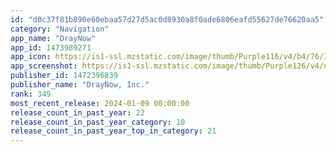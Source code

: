 ```yaml
---
id: "d0c37f81b890e60ebaa57d27d5ac0d8930a8f0ade6806eafd55627de76620aa5"
category: "Navigation"
app_name: "DrayNow"
app_id: 1473989271
app_icon: https://is1-ssl.mzstatic.com/image/thumb/Purple116/v4/b4/76/31/b4763116-2baa-09f3-ce46-0276b100e532/AppIcon-1x_U007emarketing-0-7-0-85-220-0.png/1024x1024bb.png
app_screenshot: https://is1-ssl.mzstatic.com/image/thumb/Purple126/v4/d8/10/3b/d8103b20-1623-7933-c1a3-d465d80f1ab6/23eb9d13-99b2-4d82-a5a5-585c9faa7567_image_1a_3.png/1242x2688bb.png
publisher_id: 1472396839
publisher_name: "DrayNow, Inc."
rank: 349
most_recent_release: 2024-01-09 00:00:00
release_count_in_past_year: 22
release_count_in_past_year_category: 10
release_count_in_past_year_top_in_category: 21
---
```

